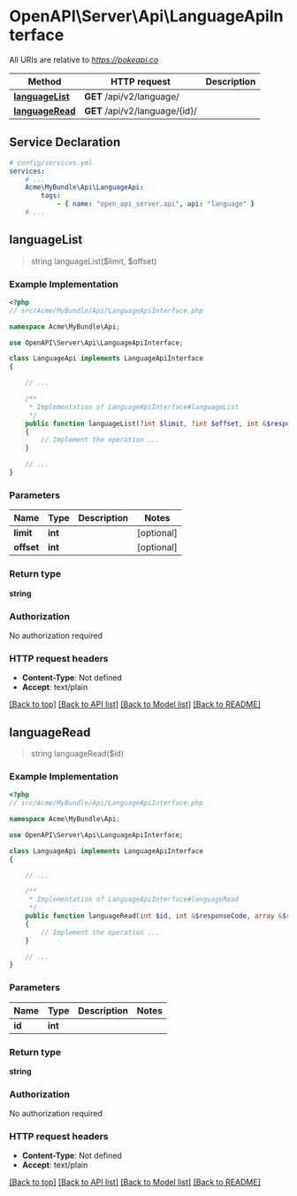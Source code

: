 # OpenAPI\Server\Api\LanguageApiInterface

All URIs are relative to *https://pokeapi.co*

Method | HTTP request | Description
------------- | ------------- | -------------
[**languageList**](LanguageApiInterface.md#languageList) | **GET** /api/v2/language/ | 
[**languageRead**](LanguageApiInterface.md#languageRead) | **GET** /api/v2/language/{id}/ | 


## Service Declaration
```yaml
# config/services.yml
services:
    # ...
    Acme\MyBundle\Api\LanguageApi:
        tags:
            - { name: "open_api_server.api", api: "language" }
    # ...
```

## **languageList**
> string languageList($limit, $offset)



### Example Implementation
```php
<?php
// src/Acme/MyBundle/Api/LanguageApiInterface.php

namespace Acme\MyBundle\Api;

use OpenAPI\Server\Api\LanguageApiInterface;

class LanguageApi implements LanguageApiInterface
{

    // ...

    /**
     * Implementation of LanguageApiInterface#languageList
     */
    public function languageList(?int $limit, ?int $offset, int &$responseCode, array &$responseHeaders): array|object|null
    {
        // Implement the operation ...
    }

    // ...
}
```

### Parameters

Name | Type | Description  | Notes
------------- | ------------- | ------------- | -------------
 **limit** | **int**|  | [optional]
 **offset** | **int**|  | [optional]

### Return type

**string**

### Authorization

No authorization required

### HTTP request headers

 - **Content-Type**: Not defined
 - **Accept**: text/plain

[[Back to top]](#) [[Back to API list]](../../README.md#documentation-for-api-endpoints) [[Back to Model list]](../../README.md#documentation-for-models) [[Back to README]](../../README.md)

## **languageRead**
> string languageRead($id)



### Example Implementation
```php
<?php
// src/Acme/MyBundle/Api/LanguageApiInterface.php

namespace Acme\MyBundle\Api;

use OpenAPI\Server\Api\LanguageApiInterface;

class LanguageApi implements LanguageApiInterface
{

    // ...

    /**
     * Implementation of LanguageApiInterface#languageRead
     */
    public function languageRead(int $id, int &$responseCode, array &$responseHeaders): array|object|null
    {
        // Implement the operation ...
    }

    // ...
}
```

### Parameters

Name | Type | Description  | Notes
------------- | ------------- | ------------- | -------------
 **id** | **int**|  |

### Return type

**string**

### Authorization

No authorization required

### HTTP request headers

 - **Content-Type**: Not defined
 - **Accept**: text/plain

[[Back to top]](#) [[Back to API list]](../../README.md#documentation-for-api-endpoints) [[Back to Model list]](../../README.md#documentation-for-models) [[Back to README]](../../README.md)

